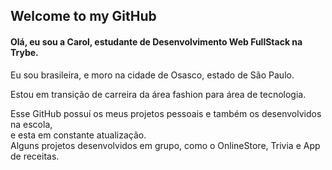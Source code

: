 
## Welcome to my GitHub 

#### Olá, eu sou a Carol, estudante de Desenvolvimento Web FullStack na Trybe.

Eu sou brasileira, e moro na cidade de Osasco, estado de São Paulo.

Estou em transição de carreira da área fashion para área de tecnologia.
  
Esse GitHub possuí os meus projetos pessoais e também os desenvolvidos na escola,<br> e esta em constante atualização.<br>
Alguns projetos desenvolvidos em grupo, como o OnlineStore, Trivia e App de receitas.

